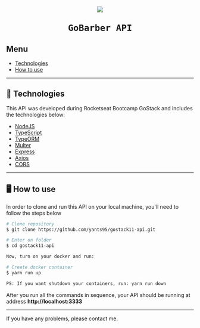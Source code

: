 <h1 align="center">
    <img src="https://ik.imagekit.io/ros8ogh9od/bootcamp-gostack_2HT-GHuTr.png" />

    GoBarber API
</h1>

## Menu
- [Technologies](#-tecnhnologies)
- [How to use](#-how-to-use)

---

## 🚀 Technologies

This API was developed during Rocketseat Bootcamp GoStack and includes the technologies below:

- [NodeJS]()
- [TypeScript]()
- [TypeORM]()
- [Multer]()
- [Express]()
- [Axios]()
- [CORS]()

---

## 🖥 How to use

In order to clone and run this API on your local machine, you'll need to follow the steps below

```bash
# Clone repository
$ git clone https://github.com/yants95/gostack11-api.git

# Enter on folder
$ cd gostack11-api

Now, turn on your docker and run:

# Create docker container
$ yarn run up

PS: If you want shutdown your containers, run: yarn run down
```

After you run all the commands in sequence, your API should be running at address **http://localhost:3333**

---

If you have any problems, please contact me.
